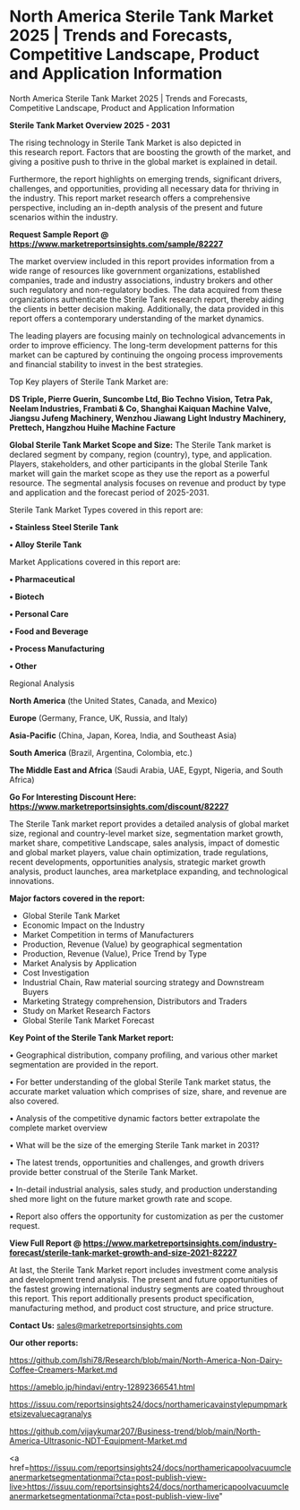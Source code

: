 # North America Sterile Tank Market 2025 | Trends and Forecasts, Competitive Landscape, Product and Application Information
North America Sterile Tank Market 2025 | Trends and Forecasts, Competitive Landscape, Product and Application Information

<Strong> Sterile Tank Market Overview 2025 - 2031</strong>

The rising technology in Sterile Tank Market is also depicted in this research report. Factors that are boosting the growth of the market, and giving a positive push to thrive in the global market is explained in detail.

Furthermore, the report highlights on emerging trends, significant drivers, challenges, and opportunities, providing all necessary data for thriving in the industry. This report market research offers a comprehensive perspective, including an in-depth analysis of the present and future scenarios within the industry.

<strong>Request Sample Report @ <a href=https://www.marketreportsinsights.com/sample/82227>https://www.marketreportsinsights.com/sample/82227</a></strong>

The market overview included in this report provides information from a wide range of resources like government organizations, established companies, trade and industry associations, industry brokers and other such regulatory and non-regulatory bodies. The data acquired from these organizations authenticate the Sterile Tank research report, thereby aiding the clients in better decision making. Additionally, the data provided in this report offers a contemporary understanding of the market dynamics.

The leading players are focusing mainly on technological advancements in order to improve efficiency. The long-term development patterns for this market can be captured by continuing the ongoing process improvements and financial stability to invest in the best strategies.

Top Key players of Sterile Tank Market are:

<strong>DS Triple, Pierre Guerin, Suncombe Ltd, Bio Techno Vision, Tetra Pak, Neelam Industries, Frambati & Co, Shanghai Kaiquan Machine Valve, Jiangsu Jufeng Machinery, Wenzhou Jiawang Light Industry Machinery, Prettech, Hangzhou Huihe Machine Facture</strong>

<strong><b>Global Sterile Tank Market Scope and Size:</b></strong>
The Sterile Tank market is declared segment by company, region (country), type, and application. Players, stakeholders, and other participants in the global Sterile Tank market will gain the market scope as they use the report as a powerful resource. The segmental analysis focuses on revenue and product by type and application and the forecast period of 2025-2031.

Sterile Tank Market Types covered in this report are:

<strong>• Stainless Steel Sterile Tank

• Alloy Sterile Tank</strong>

Market Applications covered in this report are:

<strong>• Pharmaceutical

• Biotech

• Personal Care

• Food and Beverage

• Process Manufacturing

• Other</strong> 

Regional Analysis

<strong>North America</strong> (the United States, Canada, and Mexico)

<strong>Europe</strong> (Germany, France, UK, Russia, and Italy)

<strong>Asia-Pacific</strong> (China, Japan, Korea, India, and Southeast Asia)

<strong>South America</strong> (Brazil, Argentina, Colombia, etc.)

<strong>The Middle East and Africa</strong> (Saudi Arabia, UAE, Egypt, Nigeria, and South Africa)

<strong>Go For Interesting Discount Here: <a href=https://www.marketreportsinsights.com/discount/82227>https://www.marketreportsinsights.com/discount/82227</a></strong>

The Sterile Tank market report provides a detailed analysis of global market size, regional and country-level market size, segmentation market growth, market share, competitive Landscape, sales analysis, impact of domestic and global market players, value chain optimization, trade regulations, recent developments, opportunities analysis, strategic market growth analysis, product launches, area marketplace expanding, and technological innovations.

<strong><b>Major factors covered in the report:</b></strong>
<ul>
  <li>Global Sterile Tank Market </li>
  <li>Economic Impact on the Industry</li>
  <li>Market Competition in terms of Manufacturers</li>
  <li>Production, Revenue (Value) by geographical segmentation</li>
  <li>Production, Revenue (Value), Price Trend by Type</li>
  <li>Market Analysis by Application</li>
  <li>Cost Investigation</li>
  <li>Industrial Chain, Raw material sourcing strategy and Downstream Buyers</li>
  <li>Marketing Strategy comprehension, Distributors and Traders</li>
  <li>Study on Market Research Factors</li>
  <li>Global Sterile Tank Market Forecast</li>
</ul>

<strong><b>Key Point of the Sterile Tank Market report:</b></strong>

• Geographical distribution, company profiling, and various other market segmentation are provided in the report.

• For better understanding of the global Sterile Tank market status, the accurate market valuation which comprises of size, share, and revenue are also covered.

• Analysis of the competitive dynamic factors better extrapolate the complete market overview

• What will be the size of the emerging Sterile Tank market in 2031?

• The latest trends, opportunities and challenges, and growth drivers provide better construal of the Sterile Tank Market.

• In-detail industrial analysis, sales study, and production understanding shed more light on the future market growth rate and scope.

• Report also offers the opportunity for customization as per the customer request.

<strong><b>View Full Report @ <a href=https://www.marketreportsinsights.com/industry-forecast/sterile-tank-market-growth-and-size-2021-82227>https://www.marketreportsinsights.com/industry-forecast/sterile-tank-market-growth-and-size-2021-82227</a></b></strong>


At last, the Sterile Tank Market report includes investment come analysis and development trend analysis. The present and future opportunities of the fastest growing international industry segments are coated throughout this report. This report additionally presents product specification, manufacturing method, and product cost structure, and price structure.

<strong>Contact Us:</strong>
sales@marketreportsinsights.com

<strong>Our other reports:</strong>

<a href=https://github.com/Ishi78/Research/blob/main/North-America-Non-Dairy-Coffee-Creamers-Market.md>https://github.com/Ishi78/Research/blob/main/North-America-Non-Dairy-Coffee-Creamers-Market.md</a>

<a href=https://ameblo.jp/hindavi/entry-12892366541.html>https://ameblo.jp/hindavi/entry-12892366541.html</a>

<a href=https://issuu.com/reportsinsights24/docs/northamericavainstylepumpmarketsizevaluecagranalys>https://issuu.com/reportsinsights24/docs/northamericavainstylepumpmarketsizevaluecagranalys</a>

<a href=https://github.com/vijaykumar207/Business-trend/blob/main/North-America-Ultrasonic-NDT-Equipment-Market.md>https://github.com/vijaykumar207/Business-trend/blob/main/North-America-Ultrasonic-NDT-Equipment-Market.md</a>

<a href=https://issuu.com/reportsinsights24/docs/northamericapoolvacuumcleanermarketsegmentationmai?cta=post-publish-view-live>https://issuu.com/reportsinsights24/docs/northamericapoolvacuumcleanermarketsegmentationmai?cta=post-publish-view-live</a>"
